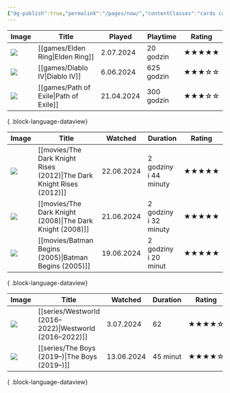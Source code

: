 ```yaml
---
{"dg-publish":true,"permalink":"/pages/now/","contentClasses":"cards cards-cols-3"}
---
```



| Image                                                                           | Title                                     | Played     | Playtime   | Rating |
| ------------------------------------------------------------------------------- | ----------------------------------------- | ---------- | ---------- | ------ |
| ![](https://media.rawg.io/media/games/b29/b294fdd866dcdb643e7bab370a552855.jpg) | [[games/Elden Ring\|Elden Ring]]       | 2.07.2024  | 20 godzin  | ★★★★★  |
| ![](https://media.rawg.io/media/games/77d/77d51f8f4a07c3eecb0f8504027b1bf0.jpg) | [[games/Diablo IV\|Diablo IV]]         | 6.06.2024  | 625 godzin | ★★★☆☆  |
| ![](https://media.rawg.io/media/games/d0f/d0f91fe1d92332147e5db74e207cfc7a.jpg) | [[games/Path of Exile\|Path of Exile]] | 21.04.2024 | 300 godzin | ★★★☆☆  |

{ .block-language-dataview}

| Image                                                                                                                                   | Title                                                                    | Watched    | Duration              | Rating |
| --------------------------------------------------------------------------------------------------------------------------------------- | ------------------------------------------------------------------------ | ---------- | --------------------- | ------ |
| ![](https://m.media-amazon.com/images/M/MV5BMTk4ODQzNDY3Ml5BMl5BanBnXkFtZTcwODA0NTM4Nw@@._V1_SX300.jpg)                                 | [[movies/The Dark Knight Rises (2012)\|The Dark Knight Rises (2012)]] | 22.06.2024 | 2 godziny i 44 minuty | ★★★★★  |
| ![](https://m.media-amazon.com/images/M/MV5BMTMxNTMwODM0NF5BMl5BanBnXkFtZTcwODAyMTk2Mw@@._V1_SX300.jpg)                                 | [[movies/The Dark Knight (2008)\|The Dark Knight (2008)]]             | 21.06.2024 | 2 godziny i 32 minuty | ★★★★★  |
| ![](https://m.media-amazon.com/images/M/MV5BOTY4YjI2N2MtYmFlMC00ZjcyLTg3YjEtMDQyM2ZjYzQ5YWFkXkEyXkFqcGdeQXVyMTQxNzMzNDI@._V1_SX300.jpg) | [[movies/Batman Begins (2005)\|Batman Begins (2005)]]                 | 19.06.2024 | 2 godziny i 20 minut  | ★★★★★  |

{ .block-language-dataview}

| Image                                                                                                                                   | Title                                                      | Watched    | Duration | Rating |
| --------------------------------------------------------------------------------------------------------------------------------------- | ---------------------------------------------------------- | ---------- | -------- | ------ |
| ![](https://m.media-amazon.com/images/M/MV5BZDg1OWRiMTktZDdiNy00NTZlLTg2Y2EtNWRiMTcxMGE5YTUxXkEyXkFqcGdeQXVyMTM2MDY0OTYx._V1_SX300.jpg) | [[series/Westworld (2016–2022)\|Westworld (2016–2022)]] | 3.07.2024  | 62       | ★★★★☆  |
| ![](https://m.media-amazon.com/images/M/MV5BODI5NDUxNjAtZTIxYS00N2M1LWI5NmItODBmM2QyNTU4ZDY4XkEyXkFqcGdeQXVyMTM1NjM2ODg1._V1_SX300.jpg) | [[series/The Boys (2019–)\|The Boys (2019–)]]           | 13.06.2024 | 45 minut | ★★★★☆  |

{ .block-language-dataview}
